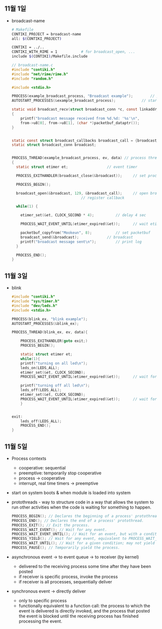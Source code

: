 11월 1일
---

* broadcast-name 
	
	```bash
	# Makefile
	CONTIKI_PROJECT = broadcast-name
	all: $(CONTIKI_PROJECT)

	CONTIKI = ../..
	CONTIKI_WITH_RIME = 1			# for broadcast_open, ...
	include $(CONTIKI)/Makefile.include
	```
	
	```C
	// broadcast-name.c
	#include "contiki.h"
	#include "net/rime/rime.h"
	#include "random.h"

	#include <stdio.h>

	PROCESS(example_broadcast_process, "Broadcast example");		// process def
	AUTOSTART_PROCESSES(&example_broadcast_process);			// start process(es)

	static void broadcast_recv(struct broadcast_conn *c, const linkaddr_t *from)	// recieve callback
	{
		printf("broadcast message received from %d.%d: '%s'\n",
		from->u8[0], from->u8[1], (char *)packetbuf_dataptr());
	}


	static const struct broadcast_callbacks broadcast_call = {broadcast_recv};
	static struct broadcast_conn broadcast;


	PROCESS_THREAD(example_broadcast_process, ev, data)	// process thread for ex_broadcast_process
	{
	  static struct etimer et;					// event timer

	  PROCESS_EXITHANDLER(broadcast_close(&broadcast));		// set process exit handler

	  PROCESS_BEGIN();

	  broadcast_open(&broadcast, 129, &broadcast_call);		// open broadcast specifying conn,
	  								// register callback

	  while(1) {

		etimer_set(&et, CLOCK_SECOND * 4);			// delay 4 sec

		PROCESS_WAIT_EVENT_UNTIL(etimer_expired(&et));		// wait etimer to be expired

		packetbuf_copyfrom("Mookeun", 8);			// set packetbuf
		broadcast_send(&broadcast);				// broadcast
		printf("broadcast message sent\n");			// print log
	  }

	  PROCESS_END();
	}
	```

11월 3일
---
* blink

	```c
	#include "contiki.h"
	#include "sys/timer.h"
	#include "dev/leds.h"
	#include <stdio.h>

	PROCESS(blink_ex, "blink example");
	AUTOSTART_PROCESSES(&blink_ex);

	PROCESS_THREAD(blink_ex, ev, data){

	    PROCESS_EXITHANDLER(goto exit;)
	    PROCESS_BEGIN();

	    static struct etimer et;
	    while(1){
		printf("turning on all led\n");
		leds_on(LEDS_ALL);
		etimer_set(&et, CLOCK_SECOND);
		PROCESS_WAIT_EVENT_UNTIL(etimer_expired(&et));		// wait for a second

		printf("turning off all led\n");
		leds_off(LEDS_ALL);
		etimer_set(&et, CLOCK_SECOND);
		PROCESS_WAIT_EVENT_UNTIL(etimer_expired(&et));		// wait for a second
	    }


	exit:
	    leds_off(LEDS_ALL);
	    PROCESS_END();
	}
	```

11월 5일
---

* Process contexts
	* cooperative: sequential
	* preemptive: temporarily stop cooperative 
	* process -> cooperative 
	* interrupt, real time timers -> preemptive
	
* start on system boots & when module is loaded into system

* protothreads - way to structure code in a way that allows the system to run other activities when the code is waiting for something to happen.

	```c
	PROCESS_BEGIN(); // Declares the beginning of a process' protothread. 
	PROCESS_END(); // Declares the end of a process' protothread. 
	PROCESS_EXIT(); // Exit the process. 
	PROCESS_WAIT_EVENT(); // Wait for any event. 
	PROCESS_WAIT_EVENT_UNTIL(); // Wait for an event, but with a condition.
	PROCESS_YIELD(); // Wait for any event, equivalent to PROCESS_WAIT_EVENT().
	PROCESS_WAIT_UNTIL(); // Wait for a given condition; may not yield the process.
	PROCESS_PAUSE(); // Temporarily yield the process.
	```

* asynchronous event -> to event queue -> to receiver (by kernel)
	* delivered to the receiving process some time after they have been posted
	* if receiver is specific process, invoke the process
	* if receiver is all processes, sequentially deliver

* synchronous event -> directly deliver
	* only to specific process
	* functionally equivalent to a function call: the process to which the event is delivered is directly invoked, and the process that posted the event is blocked until the receiving process has finished processing the event.
	

